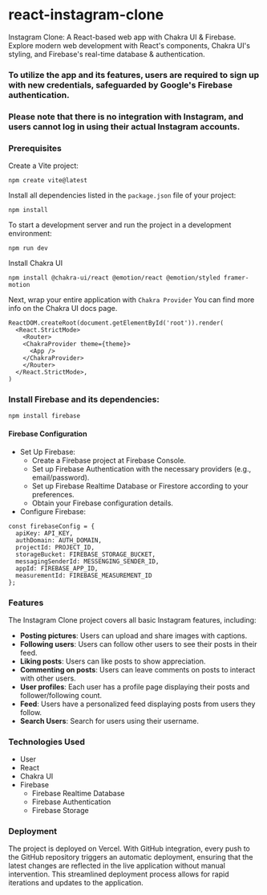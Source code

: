 # react-instagram-clone
Instagram Clone: A React-based web app with Chakra UI &amp; Firebase. Explore modern web development with React's components, Chakra UI's styling, and Firebase's real-time database &amp; authentication.

### To utilize the app and its features, users are required to sign up with new credentials, safeguarded by Google's Firebase authentication. 
### Please note that there is no integration with Instagram, and users cannot log in using their actual Instagram accounts.

### Prerequisites
Create a Vite project:
```
npm create vite@latest
```
Install all dependencies listed in the `package.json` file of your project:
```
npm install
```
To start a development server and run the project in a development environment:
```
npm run dev
```
Install Chakra UI
```
npm install @chakra-ui/react @emotion/react @emotion/styled framer-motion
```
Next, wrap your entire application with ```Chakra Provider``` You can find more info on the Chakra UI docs page.
```
ReactDOM.createRoot(document.getElementById('root')).render(
  <React.StrictMode>
    <Router>
    <ChakraProvider theme={theme}>
      <App />
    </ChakraProvider>
    </Router>
  </React.StrictMode>,
)
```
### Install Firebase and its dependencies:
```
npm install firebase
```
#### Firebase Configuration
* Set Up Firebase:
    * Create a Firebase project at Firebase Console.
    * Set up Firebase Authentication with the necessary providers (e.g., email/password).
    * Set up Firebase Realtime Database or Firestore according to your preferences.
    * Obtain your Firebase configuration details.
* Configure Firebase:
```
const firebaseConfig = {
  apiKey: API_KEY,
  authDomain: AUTH_DOMAIN,
  projectId: PROJECT_ID,
  storageBucket: FIREBASE_STORAGE_BUCKET,
  messagingSenderId: MESSENGING_SENDER_ID,
  appId: FIREBASE_APP_ID,
  measurementId: FIREBASE_MEASUREMENT_ID
};
```
### Features
The Instagram Clone project covers all basic Instagram features, including:
* **Posting pictures**: Users can upload and share images with captions.
* **Following users**: Users can follow other users to see their posts in their feed.
* **Liking posts**: Users can like posts to show appreciation.
* **Commenting on posts**: Users can leave comments on posts to interact with other users.
* **User profiles**: Each user has a profile page displaying their posts and follower/following count.
* **Feed**: Users have a personalized feed displaying posts from users they follow.
* **Search Users**: Search for users using their username.

### Technologies Used
* User
* React
* Chakra UI
* Firebase
    * Firebase Realtime Database
    * Firebase Authentication
    * Firebase Storage

### Deployment 
The project is deployed on Vercel. With GitHub integration, every push to the GitHub repository triggers an automatic deployment, ensuring that the latest changes are reflected in the live application without manual intervention. This streamlined deployment process allows for rapid iterations and updates to the application.



